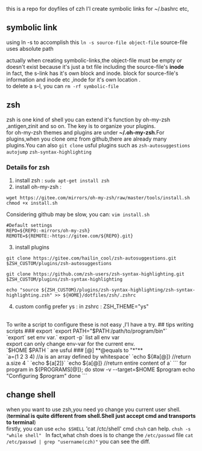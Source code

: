 this is a repo for doyfiles of czh
I'l create symbolic links for ~/.bashrc etc,

## symbolic link
using ln -s  to accomplish this `ln -s source-file object-file`
 source-file uses absolute path

actually when creating symbolic-links,the object-file must be empty or doesn't exist because it's just a txt file including the source-file's **inode**  
in fact, the s-link has it's own block and inode. block for source-file's information and inode etc ,inode for it's own location .<br>
to delete a s-l, you can `rm -rf symbolic-file`
## zsh
 zsh is one kind of shell you can extend it's function by oh-my-zsh ,antigen,zinit and so on. The key is to organize your plugins.<br>
for oh-my-zsh themes and plugins are under **~/.oh-my-zsh**.For plugins,when you clone omz from github,there are already many plugins.You can also `git clone` usful plugins such as `zsh-autosuggestions` `autojump` `zsh-syntax-highlighting`

### Details for zsh
1. install zsh : `sudo apt-get install zsh`
2. install oh-my-zsh : 
```
wget https://gitee.com/mirrors/oh-my-zsh/raw/master/tools/install.sh
chmod +x install.sh
```
Considering github may be slow, you can:
`vim install.sh`
```
#Default settings
REPO=${REPO:-mirrors/oh-my-zsh}
REMOTE=${REMOTE:-https://gitee.com/${REPO}.git}
```
3. install plugins
```
git clone https://gitee.com/hailin_cool/zsh-autosuggestions.git  $ZSH_CUSTOM/plugins/zsh-autosuggestions

git clone https://github.com/zsh-users/zsh-syntax-highlighting.git $ZSH_CUSTOM/plugins/zsh-syntax-highlighting
```

```
echo "source ${ZSH_CUSTOM}/plugins/zsh-syntax-highlighting/zsh-syntax-highlighting.zsh" >> ${HOME}/dotfiles/zsh/.zshrc

```
4. custom config 
prefer ys : in zshrc : ZSH_THEME="ys"

<br>
To write a script to configure these is not easy ,I'l have a try.
## tips writing scripts
### export
`export PATH="$PATH:/path/to/program/bin"` <br>
`export` set env var.` export -p` list all env var <br> 
export can only change env-var for the current env.<br>
`$HOME $PATH ` are usful
### [@] 
**@equals to "*"** <br>
`a=(1 2 3 4) //a is an array defined by whitespace`
`echo ${#a[@]}  //return a.size 4  `
`echo ${a[2]}`
`echo ${a[@]} //return entire content of a`
```
for program in ${PROGRAMS[@]}; do
  stow -v --target=$HOME $program
  echo "Configuring $program"
done
```


## change shell
when you want to use zsh,you need yo change you current user shell.(**terminal is quite different from shell.Shell just accept cmd and transports to terminal**) <br>
firstly, you can use `echo $SHELL` 'cat /ctc/shell' cmd
`chsh` can help. `chsh -s "while shell" ` 
In fact,what chsh does is to change the `/etc/passwd` file `cat /etc/passwd | grep "username(czh)"` you can see the diff. 



